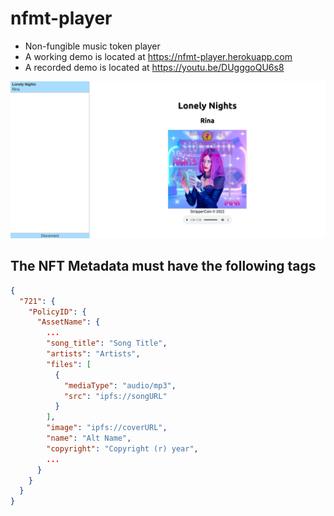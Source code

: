 # nfmt-player
- Non-fungible music token player
- A working demo is located at https://nfmt-player.herokuapp.com
- A recorded demo is located at https://youtu.be/DUgggoQU6s8
<img src="screenshots/0_HomePage0.png"/>

## The NFT Metadata must have the following tags
```json
{
  "721": {
    "PolicyID": {
      "AssetName": {
        ...
        "song_title": "Song Title",
        "artists": "Artists",
        "files": [
          {
            "mediaType": "audio/mp3",
            "src": "ipfs://songURL"
          }
        ],
        "image": "ipfs://coverURL",
        "name": "Alt Name",
        "copyright": "Copyright (r) year",
        ...
      }
    }
  }
}
```
